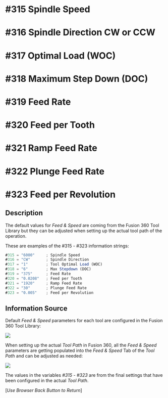 # #315 Spindle Speed
# #316 Spindle Direction CW or CCW
# #317 Optimal Load (WOC)
# #318 Maximum Step Down (DOC)
# #319 Feed Rate
# #320 Feed per Tooth
# #321 Ramp Feed Rate
# #322 Plunge Feed Rate
# #323 Feed per Revolution

## Description
The default values for *Feed & Speed* are coming from the Fusion 360 Tool Library but they can be adjusted when setting up the actual tool path of the operation. 

These are examples of the #315 - #323 information strings:

```javascript
#315 = "6000"     ; Spindle Speed
#316 = "CW"       ; Spindle Direction
#317 = "1"        ; Tool Optimal Load (WOC)
#318 = "6"        ; Max Stepdown (DOC)
#319 = "375"      ; Feed Rate
#320 = "0.0208"   ; Feed per Tooth
#321 = "1920"     ; Ramp Feed Rate
#322 = "30"       ; Plunge Feed Rate
#323 = "0.005"    ; Feed per Revolution
```

## Information Source
Default *Feed & Speed* parameters for each tool are configured in the Fusion 360 Tool Library:

![](/images/pp038.PNG)

When setting up the actual *Tool Path* in Fusion 360, all the *Feed & Speed* parameters are getting populated into the *Feed & Speed* Tab of the *Tool Path* and can be adjusted as needed:

![](/images/pp039.PNG)

The values in the variables *#315 - #323* are from the final settings that have been configured in the actual *Tool Path*.



[*Use Browser Back Button to Return*]